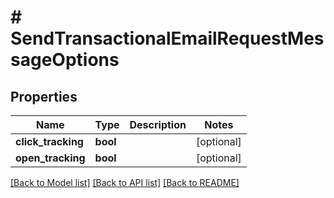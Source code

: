 # # SendTransactionalEmailRequestMessageOptions

## Properties

Name | Type | Description | Notes
------------ | ------------- | ------------- | -------------
**click_tracking** | **bool** |  | [optional]
**open_tracking** | **bool** |  | [optional]

[[Back to Model list]](../../README.md#models) [[Back to API list]](../../README.md#endpoints) [[Back to README]](../../README.md)
